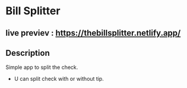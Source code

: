# Bill Splitter

## live previev : https://thebillsplitter.netlify.app/

## Description 

Simple app to split the check.

* U can split check with or without tip.
